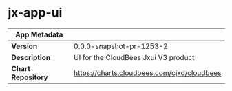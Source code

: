 # jx-app-ui

|App Metadata||
|---|---|
| **Version** | 0.0.0-snapshot-pr-1253-2 |
| **Description** | UI for the CloudBees Jxui V3 product |
| **Chart Repository** | https://charts.cloudbees.com/cjxd/cloudbees |
